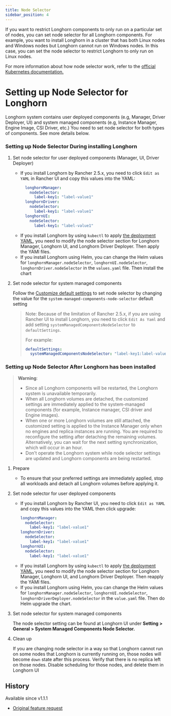 ```yaml
---
title: Node Selector
sidebar_position: 4
---
```


If you want to restrict Longhorn components to only run on a particular set of nodes, you can set node selector for all Longhorn components.
For example, you want to install Longhorn in a cluster that has both Linux nodes and Windows nodes but Longhorn cannot run on Windows nodes.
In this case, you can set the node selector to restrict Longhorn to only run on Linux nodes.

For more information about how node selector work, refer to the [official Kubernetes documentation.](https://kubernetes.io/docs/concepts/scheduling-eviction/assign-pod-node/#nodeselector)

# Setting up Node Selector for Longhorn
Longhorn system contains user deployed components (e.g, Manager, Driver Deployer, UI) and system managed components (e.g, Instance Manager, Engine Image, CSI Driver, etc.)
You need to set node selector for both types of components. See more details below.

### Setting up Node Selector During installing Longhorn
1. Set node selector for user deployed components (Manager, UI, Driver Deployer)
   * If you install Longhorn by Rancher 2.5.x, you need to click `Edit as YAML` in Rancher UI and copy this values into the YAML:
      ```yaml
        longhornManager:
          nodeSelector:
            label-key1: "label-value1"
        longhornDriver:
          nodeSelector:
            label-key1: "label-value1"
        longhornUI:
          nodeSelector:
            label-key1: "label-value1"
      ```
   * If you install Longhorn by using `kubectl` to apply [the deployment YAML](https://raw.githubusercontent.com/longhorn/longhorn/v1.1.1/deploy/longhorn.yaml), you need to modify the node selector section for Longhorn Manager, Longhorn UI, and Longhorn Driver Deployer.
    Then apply the YAMl files.
   * If you install Longhorn using Helm, you can change the Helm values for `longhornManager.nodeSelector`, `longhornUI.nodeSelector`, `longhornDriver.nodeSelector` in the `values.yaml` file.
    Then install the chart

2. Set node selector for system managed components

   Follow the [Customize default settings](../customizing-default-settings/) to set node selector by changing the value for the `system-managed-components-node-selector` default setting
   > Note: Because of the limitation of Rancher 2.5.x, if you are using Rancher UI to install Longhorn, you need to click `Edit As Yaml` and add setting `systemManagedComponentsNodeSelector` to `defaultSettings`.
   >
   > For example:
   > ```yaml
   > defaultSettings:
   >   systemManagedComponentsNodeSelector: "label-key1:label-value1"
   >  ```

### Setting up Node Selector After Longhorn has been installed

> **Warning**:
> * Since all Longhorn components will be restarted, the Longhorn system is unavailable temporarily.
> * When all Longhorn volumes are detached, the customized settings are immediately applied to the system-managed components (for example, Instance manager, CSI driver and Engine images).
> * When one or more Longhorn volumes are still attached, the customized setting is applied to the Instance Manager only when no engines and replica instances are running. You are required to reconfigure the setting after detaching the remaining volumes. Alternatively, you can wait for the next setting synchronization, which will occur in an hour.
> * Don't operate the Longhorn system while node selector settings are updated and Longhorn components are being restarted.

1. Prepare
   * To ensure that your preferred settings are immediately applied, stop all workloads and detach all Longhorn volumes before applying it.

2. Set node selector for user deployed components
    * If you install Longhorn by Rancher UI, you need to click `Edit as YAML` and copy this values into the YAML then click upgrade:
        ```yaml
        longhornManager:
          nodeSelector:
            label-key1: "label-value1"
        longhornDriver:
          nodeSelector:
            label-key1: "label-value1"
        longhornUI:
          nodeSelector:
            label-key1: "label-value1"
        ```
    * If you install Longhorn by using `kubectl` to apply [the deployment YAML](https://raw.githubusercontent.com/longhorn/longhorn/v1.1.1/deploy/longhorn.yaml), you need to modify the node selector section for Longhorn Manager, Longhorn UI, and Longhorn Driver Deployer.
      Then reapply the YAMl files.
    * If you install Longhorn using Helm, you can change the Helm values for `longhornManager.nodeSelector`, `longhornUI.nodeSelector`, `longhornDriverDeployer.nodeSelector` in the `value.yaml` file.
      Then do Helm upgrade the chart.

3. Set node selector for system managed components

   The node selector setting can be found at Longhorn UI under **Setting > General > System Managed Components Node Selector.**

4. Clean up

   If you are changing node selector in a way so that Longhorn cannot run on some nodes that Longhorn is currently running on,
   those nodes will become `down` state after this process. Verify that there is no replica left on those nodes.
   Disable scheduling for those nodes, and delete them in Longhorn UI

## History
Available since v1.1.1
* [Original feature request](https://github.com/longhorn/longhorn/issues/2199)
